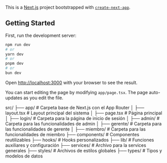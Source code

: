 This is a [Next.js](https://nextjs.org) project bootstrapped with [`create-next-app`](https://nextjs.org/docs/app/api-reference/cli/create-next-app).

## Getting Started

First, run the development server:

```bash
npm run dev
# or
yarn dev
# or
pnpm dev
# or
bun dev
```

Open [http://localhost:3000](http://localhost:3000) with your browser to see the result.

You can start editing the page by modifying `app/page.tsx`. The page auto-updates as you edit the file.

src/
├── app/              # Carpeta base de Next.js con el App Router
│   ├── layout.tsx    # Layout principal del sistema
│   ├── page.tsx      # Página principal
│   ├── login/        # Carpeta para la página de inicio de sesión
│   ├── admin/        # Carpeta para las funcionalidades de admin
│   ├── gerente/      # Carpeta para las funcionalidades de gerente
│   ├── miembro/      # Carpeta para las funcionalidades de miembro
├── components/       # Componentes reutilizables
├── hooks/            # Hooks personalizados
├── lib/              # Funciones auxiliares y configuración
├── services/         # Archivo para la  services generales
├── styles/           # Archivos de estilos globales
├── types/            # Tipos y modelos de datos
